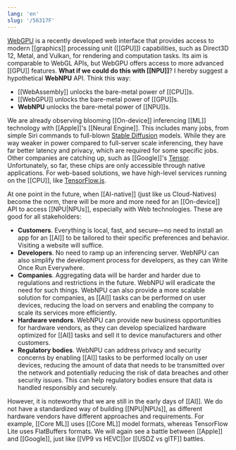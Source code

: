 ```yaml
---
lang: 'en'
slug: '/56317F'
---
```


[WebGPU](https://gpuweb.github.io/gpuweb/) is a recently developed web interface that provides access to modern [[graphics]] processing unit ([[GPU]]) capabilities, such as Direct3D 12, Metal, and Vulkan, for rendering and computation tasks. Its aim is comparable to WebGL APIs, but WebGPU offers access to more advanced [[GPU]] features. **What if we could do this with [[NPU]]**? I hereby suggest a hypothetical **WebNPU** API. Think this way:

- [[WebAssembly]] unlocks the bare-metal power of [[CPU]]s.
- [[WebGPU]] unlocks the bare-metal power of [[GPU]]s.
- **WebNPU** unlocks the bare-metal power of [[NPU]]s.

We are already observing blooming [[On-device]] inferencing [[ML]] technology with [[Apple]]'s [[Neural Engine]]. This includes many jobs, from simple Siri commands to full-blown [Stable Diffusion](https://github.com/apple/ml-stable-diffusion) models. While they are way weaker in power compared to full-server scale inferencing, they have far better latency and privacy, which are required for some specific jobs. Other companies are catching up, such as [[Google]]'s [Tensor](https://blog.google/products/pixel/introducing-google-tensor/). Unfortunately, so far, these chips are only accessible through native applications. For web-based solutions, we have high-level services running on the [[CPU]], like [TensorFlow.js](https://www.tensorflow.org/js).

At one point in the future, when [[AI-native]] (just like us Cloud-Natives) become the norm, there will be more and more need for an [[On-device]] API to access [[NPU|NPUs]], especially with Web technologies. These are good for all stakeholders:

- **Customers**. Everything is local, fast, and secure—no need to install an app for an [[AI]] to be tailored to their specific preferences and behavior. Visiting a website will suffice.
- **Developers**. No need to ramp up an inferencing server. WebNPU can also simplify the development process for developers, as they can Write Once Run Everywhere.
- **Companies**. Aggregating data will be harder and harder due to regulations and restrictions in the future. WebNPU will eradicate the need for such things. WebNPU can also provide a more scalable solution for companies, as [[AI]] tasks can be performed on user devices, reducing the load on servers and enabling the company to scale its services more efficiently.
- **Hardware vendors**. WebNPU can provide new business opportunities for hardware vendors, as they can develop specialized hardware optimized for [[AI]] tasks and sell it to device manufacturers and other customers.
- **Regulatory bodies**. WebNPU can address privacy and security concerns by enabling [[AI]] tasks to be performed locally on user devices, reducing the amount of data that needs to be transmitted over the network and potentially reducing the risk of data breaches and other security issues. This can help regulatory bodies ensure that data is handled responsibly and securely.

However, it is noteworthy that we are still in the early days of [[AI]]. We do not have a standardized way of building [[NPU|NPUs]], as different hardware vendors have different approaches and requirements. For example, [[Core ML]] uses [[Core ML]] model formats, whereas TensorFlow Lite uses FlatBuffers formats. We will again see a battle between [[Apple]] and [[Google]], just like [[VP9 vs HEVC]]or [[USDZ vs glTF]] battles.
